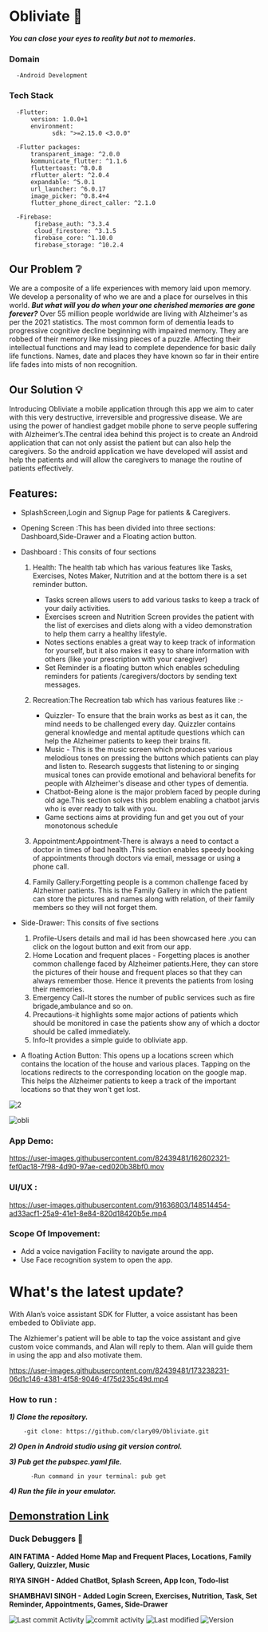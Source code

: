 



# Obliviate :gem:
**_You can close your eyes to reality but not to memories._**

### Domain 
      
      -Android Development
### Tech Stack 

      -Flutter:
          version: 1.0.0+1
          environment:
                sdk: ">=2.15.0 <3.0.0"
                
      -Flutter packages:
          transparent_image: ^2.0.0
          kommunicate_flutter: ^1.1.6
          fluttertoast: ^8.0.8
          rflutter_alert: ^2.0.4
          expandable: ^5.0.1
          url_launcher: ^6.0.17
          image_picker: ^0.8.4+4
          flutter_phone_direct_caller: ^2.1.0
          
      -Firebase:
           firebase_auth: ^3.3.4
           cloud_firestore: ^3.1.5
           firebase_core: ^1.10.0
           firebase_storage: ^10.2.4

## Our Problem  ❔
We are a composite of a life experiences with memory laid upon memory. We develop a personality of who we are and a place for ourselves in this world.
**_But what will you do when your one cherished memories are gone forever?_** 
Over 55 million people worldwide are living with Alzheimer's as per the 2021 statistics.
 The most common form of dementia leads to progressive cognitive decline beginning with impaired memory. They are robbed of their memory like missing pieces of a puzzle. Affecting their intellectual functions and may lead to complete dependence for basic daily life functions. Names, date and places they have known so far in their entire life fades into mists of non recognition.

## Our Solution :bulb:
Introducing Obliviate a mobile application through this app we aim to cater with this very destructive, irreversible and progressive disease. We are using the power of handiest gadget mobile phone  to serve people suffering with Alzheimer’s.The central idea behind this project is to create an Android application that can not only assist the patient but can also help the caregivers. So the android application we have developed will assist and help the patients and will allow the caregivers to manage the routine of patients effectively. 

## Features:
  
   * SplashScreen,Login and Signup Page for patients & Caregivers.
   
   * Opening Screen :This has been divided into three sections: Dashboard,Side-Drawer and a Floating action button.
   
   * Dashboard : This consits of four sections
   
       1) Health: The health tab which has various features like Tasks, Exercises, Notes Maker,     Nutrition and at the bottom there is a set reminder button. 
           * Tasks screen allows users to add various tasks to keep a track of your daily activities.
           * Exercises screen and  Nutrition Screen provides the patient with the list of exercises and diets along with a video demonstration to help them carry a healthy lifestyle.
           * Notes sections enables a great way to keep track of information for yourself, but it also makes it easy to share information with others (like your prescription with your caregiver)
           * Set Reminder  is a floating button which enables scheduling reminders for patients /caregivers/doctors by sending text messages.


              
              
       2) Recreation:The Recreation tab which has various features like :-
          * Quizzler- To ensure that the brain works as best as it can, the mind needs to be challenged every day. Quizzler contains general knowledge and mental aptitude questions which can help the Alzheimer patients to keep their brains fit.
          * Music - This is the music screen which produces various melodious tones on pressing the buttons which patients can play and listen to. Research suggests that listening to or singing musical tones can provide emotional and behavioral benefits for people with Alzheimer's disease and other types of dementia. 
          * Chatbot-Being alone is the major problem faced by people during old age.This section solves this problem enabling a chatbot jarvis who is ever ready to talk with you. 
          * Game sections aims at providing fun and  get you out of your monotonous schedule 

       
       4) Appointment:Appointment-There is always a need to contact a doctor in times of bad health .This section enables speedy booking of appointments through doctors via email, message or using a phone call.

       5) Family Gallery:Forgetting people is a common challenge faced by Alzheimer patients. 
This is the Family Gallery in which the patient can store the pictures and names along with relation, of their family members so they will not forget them.
* Side-Drawer: This consits of five sections
     
     1) Profile-Users details and mail id has been showcased here .you can click on the logout button and exit from our app.
     2) Home Location and frequent places - Forgetting places is another common challenge faced by Alzheimer patients.Here, they can store the pictures of their house and frequent places so that they can always remember those. Hence it prevents the patients from losing their memories.
     3) Emergency Call-It stores the number of public services such as fire brigade,ambulance and so on.
     4) Precautions-it highlights some major actions of patients which should be monitored in case the patients show any of which a doctor should be called immediately.
     5) Info-It provides a simple guide  to obliviate app.

* A floating Action Button: This opens up a locations screen which contains the location of the house and various places. Tapping on the locations redirects to the corresponding location on the google map. This helps the Alzheimer patients to keep a track of the important locations so that they won't get lost. 

   

              
             
              
 



![2](https://user-images.githubusercontent.com/91636803/148434281-dff88bab-3cf9-4ca8-b7f8-3752c8f25ecb.png)






![obli](https://user-images.githubusercontent.com/91636803/148442581-3ad3b958-7f30-4c99-b391-3b0004f2e15c.png)


### App Demo:


https://user-images.githubusercontent.com/82439481/162602321-fef0ac18-7f98-4d90-97ae-ced020b38bf0.mov



### UI/UX :

https://user-images.githubusercontent.com/91636803/148514454-ad33acf1-25a9-41e1-8e84-820d18420b5e.mp4



### Scope Of Impovement:
   * Add a voice navigation Facility to navigate around the app.
   * Use Face recognition system to open the app.
   

# What's the latest update?

With Alan’s voice assistant SDK for Flutter, a voice assistant has been embeded to Obliviate app. 

The Alzhiemer's patient will be able to tap the voice assistant and give custom voice commands, and Alan will reply to them. Alan will guide them in using the app and also motivate them.



https://user-images.githubusercontent.com/82439481/173238231-06d1c146-4381-4f58-9046-4f75d235c49d.mp4



### How to run :
**_1) Clone the repository._**

        -git clone: https://github.com/clary09/Obliviate.git

**_2) Open in Android studio using git version control._**

**_3) Pub get the pubspec.yaml file._**
          
          -Run command in your terminal: pub get
**_4) Run the file in your emulator._**






## [ Demonstration Link ](https://youtu.be/zKJ_SAC2948)



### Duck Debuggers 🐤
**AIN FATIMA          -  Added Home Map and Frequent Places, Locations, Family Gallery, Quizzler, Music**

**RIYA SINGH          -  Added ChatBot, Splash Screen, App Icon, Todo-list**

**SHAMBHAVI SINGH     -  Added Login Screen, Exercises, Nutrition, Task, Set Reminder, Appointments, Games, Side-Drawer**



![Last commit Activity](https://img.shields.io/github/last-commit/clary09/Obliviate) ![commit activity](https://img.shields.io/github/commit-activity/m/clary09/Obliviate) ![Last modified](https://img.shields.io/aur/last-modified/flutter) ![Version](https://img.shields.io/aur/version/flutter)

